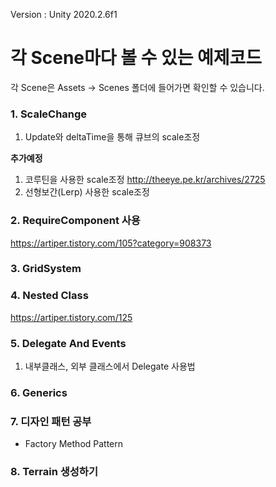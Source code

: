 Version : Unity 2020.2.6f1


# 각 Scene마다 볼 수 있는 예제코드
각 Scene은 Assets -> Scenes 폴더에 들어가면 확인할 수 있습니다.


### 1. ScaleChange
1. Update와 deltaTime을 통해 큐브의 scale조정

**추가예정**
1. 코루틴을 사용한 scale조정 http://theeye.pe.kr/archives/2725
2. 선형보간(Lerp) 사용한 scale조정


### 2. RequireComponent 사용
https://artiper.tistory.com/105?category=908373


### 3. GridSystem


### 4. Nested Class
https://artiper.tistory.com/125



### 5. Delegate And Events
1. 내부클래스, 외부 클래스에서 Delegate 사용법

### 6. Generics

### 7. 디자인 패턴 공부
- Factory Method Pattern

### 8. Terrain 생성하기
